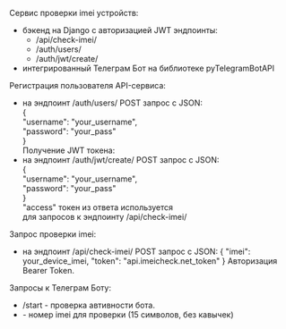 Сервис проверки imei устройств:
- бэкенд на Django с авторизацией JWT
  эндпоинты:
   - /api/check-imei/
   - /auth/users/
   - /auth/jwt/create/
- интегрированный Телеграм Бот на библиотеке pyTelegramBotAPI

Регистрация пользователя API-сервиса:
- на эндпоинт /auth/users/ POST запрос с JSON:  
    {  
    "username": "your_username",  
    "password": "your_pass"  
    }  
Получение JWT токена:
- на эндпоинт /auth/jwt/create/ POST запрос с JSON:  
    {  
    "username": "your_username",  
    "password": "your_pass"  
    }  
  "access" токен из ответа используется  
  для запросов к эндпоинту /api/check-imei/

Запрос проверки imei:
- на эндпоинт /api/check-imei/ POST запрос с JSON:
    {
    "imei": your_device_imei,
    "token": "api.imeicheck.net_token"
    }
    Авторизация Bearer Token.

Запросы к Телеграм Боту:
- /start - проверка автивности бота.
- <imei> - номер imei для проверки (15 символов, без кавычек)